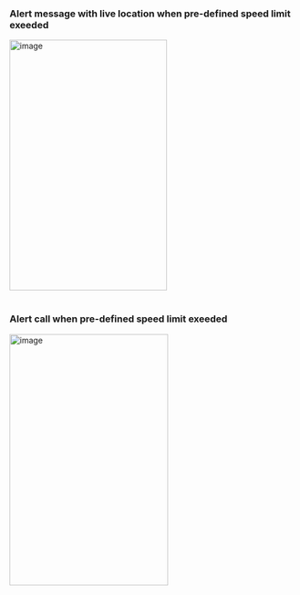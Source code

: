 <h3> Alert message with live location when pre-defined speed limit exeeded</h3>
<img width="276" height="440" alt="image" src="https://github.com/user-attachments/assets/7a81e3dd-2a64-4207-88ba-a58022a87938" />
<br></br>
<h3> Alert call when pre-defined speed limit exeeded</h3>
<img width="278" height="441" alt="image" src="https://github.com/user-attachments/assets/2bd31395-142e-4559-ac9a-ca344d37005a" />
